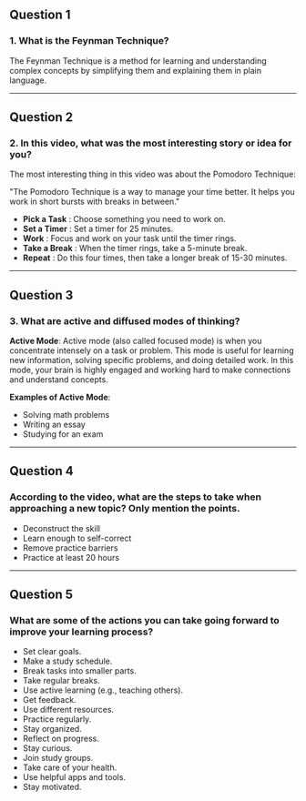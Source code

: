 ## Question 1

### 1. What is the Feynman Technique?

The Feynman Technique is a method for learning and understanding complex concepts by simplifying them and explaining them in plain language.

---

## Question 2

### 2. In this video, what was the most interesting story or idea for you?

The most interesting thing in this video was about the Pomodoro Technique:

"The Pomodoro Technique is a way to manage your time better. It helps you work in short bursts with breaks in between."

- **Pick a Task** : Choose something you need to work on.
- **Set a Timer** : Set a timer for 25 minutes.
- **Work** : Focus and work on your task until the timer rings.
- **Take a Break** : When the timer rings, take a 5-minute break.
- **Repeat** : Do this four times, then take a longer break of 15-30 minutes.

---

## Question 3

### 3. What are active and diffused modes of thinking?

**Active Mode**: Active mode (also called focused mode) is when you concentrate intensely on a task or problem. This mode is useful for learning new information, solving specific problems, and doing detailed work. In this mode, your brain is highly engaged and working hard to make connections and understand concepts.

**Examples of Active Mode**:
- Solving math problems
- Writing an essay
- Studying for an exam

---

## Question 4

### According to the video, what are the steps to take when approaching a new topic? Only mention the points.

- Deconstruct the skill
- Learn enough to self-correct
- Remove practice barriers
- Practice at least 20 hours

---

## Question 5

### What are some of the actions you can take going forward to improve your learning process?

- Set clear goals.
- Make a study schedule.
- Break tasks into smaller parts.
- Take regular breaks.
- Use active learning (e.g., teaching others).
- Get feedback.
- Use different resources.
- Practice regularly.
- Stay organized.
- Reflect on progress.
- Stay curious.
- Join study groups.
- Take care of your health.
- Use helpful apps and tools.
- Stay motivated.
